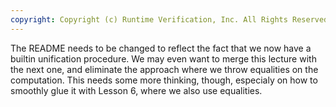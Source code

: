 ```yaml
---
copyright: Copyright (c) Runtime Verification, Inc. All Rights Reserved.
---
```


The README needs to be changed to reflect the fact that we now have a builtin
unification procedure.  We may even want to merge this lecture with the
next one, and eliminate the approach where we throw equalities on the computation.
This needs some more thinking, though, especialy on how to smoothly glue it
with Lesson 6, where we also use equalities.
